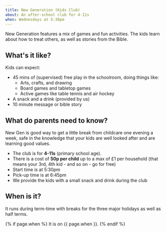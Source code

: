 ```yaml
---
title: New Generation (Kids Club)
about: An after-school club for 4-11s
when: Wednesdays at 5:30pm
---
```


New Generation features a mix of games and fun activities. The kids learn about how to treat others, as well as stories from the Bible.

## What's it like?

Kids can expect:

 * 45 mins of (supervised) free play in the schoolroom, doing things like:
     - Arts, crafts, and drawing
     - Board games and tabletop games
     - Active games like table tennis and air hockey
 * A snack and a drink (provided by us)
 * 10 minute message or bible story

## What do parents need to know?

New Gen is good way to get a little break from childcare one evening a week, safe in the knowledge that your kids are well looked after and are learning good values.

 * The club is for **4-11s** (primary school age).
 * There is a cost of **50p per child** up to a max of £1 per household (that means your 3rd, 4th kid - and so on - go for free)
 * Start time is at 5:30pm
 * Pick-up time is at 6:45pm
 * We provide the kids with a small snack and drink during the club

## When is it?

It runs during term-time with breaks for the three major holidays as well as half terms.

{% if page.when %}
It is on {{ page.when }}.
{% endif %}
 